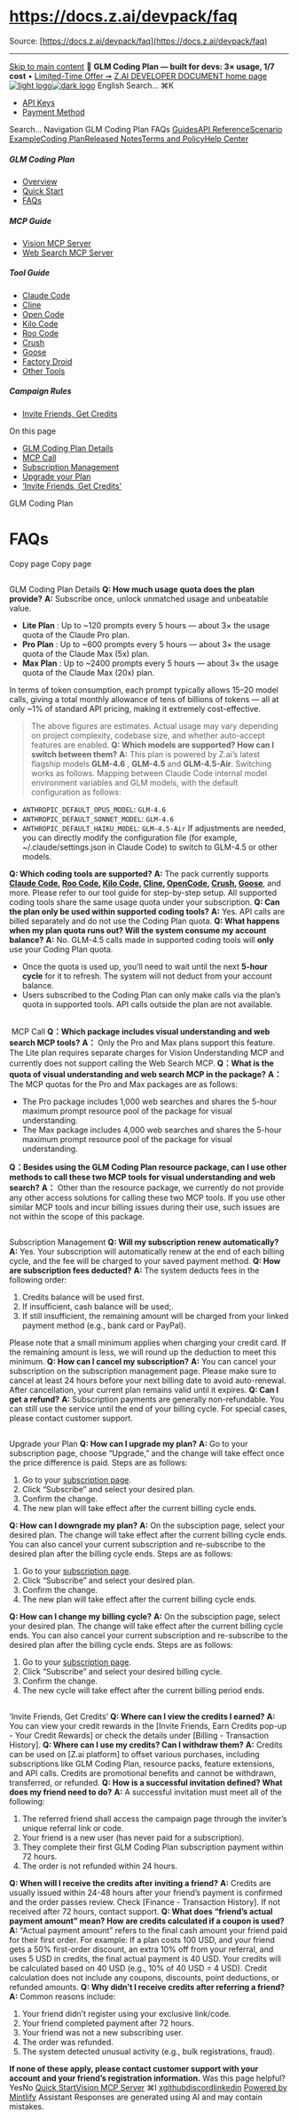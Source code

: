# https://docs.z.ai/devpack/faq

Source: [https://docs.z.ai/devpack/faq](https://docs.z.ai/devpack/faq)

---

[Skip to main content](https://docs.z.ai/devpack/faq#content-area)
🚀 **GLM Coding Plan — built for devs: 3× usage, 1/7 cost** • [Limited-Time Offer ➞](https://z.ai/subscribe?utm_campaign=Platform_Ops&_channel_track_key=DaprgHIc)
[Z.AI DEVELOPER DOCUMENT home page![light logo](https://mintcdn.com/zhipu-32152247/B_E8wI-eiNa1QlPV/logo/dark.svg?fit=max&auto=format&n=B_E8wI-eiNa1QlPV&q=85&s=75deefa9dea5bdbc84d4da68885c267f)![dark logo](https://mintcdn.com/zhipu-32152247/B_E8wI-eiNa1QlPV/logo/light.svg?fit=max&auto=format&n=B_E8wI-eiNa1QlPV&q=85&s=c1ecf1af358fa8eeab8c06052337f8f6)](https://z.ai/model-api)
English
Search...
⌘K
  * [API Keys](https://z.ai/manage-apikey/apikey-list)
  * [Payment Method](https://z.ai/manage-apikey/billing)


Search...
Navigation
GLM Coding Plan
FAQs
[Guides](https://docs.z.ai/guides/overview/quick-start)[API Reference](https://docs.z.ai/api-reference/introduction)[Scenario Example](https://docs.z.ai/scenario-example/develop-tools/claude)[Coding Plan](https://docs.z.ai/devpack/overview)[Released Notes](https://docs.z.ai/release-notes/new-released)[Terms and Policy](https://docs.z.ai/legal-agreement/privacy-policy)[Help Center](https://docs.z.ai/help/faq)
##### GLM Coding Plan
  * [Overview](https://docs.z.ai/devpack/overview)
  * [Quick Start](https://docs.z.ai/devpack/quick-start)
  * [FAQs](https://docs.z.ai/devpack/faq)


##### MCP Guide
  * [Vision MCP Server](https://docs.z.ai/devpack/mcp/vision-mcp-server)
  * [Web Search MCP Server](https://docs.z.ai/devpack/mcp/search-mcp-server)


##### Tool Guide
  * [Claude Code](https://docs.z.ai/devpack/tool/claude)
  * [Cline](https://docs.z.ai/devpack/tool/cline)
  * [Open Code](https://docs.z.ai/devpack/tool/opencode)
  * [Kilo Code](https://docs.z.ai/devpack/tool/kilo)
  * [Roo Code](https://docs.z.ai/devpack/tool/roo)
  * [Crush](https://docs.z.ai/devpack/tool/crush)
  * [Goose](https://docs.z.ai/devpack/tool/goose)
  * [Factory Droid](https://docs.z.ai/devpack/tool/droid)
  * [Other Tools](https://docs.z.ai/devpack/tool/others)


##### Campaign Rules
  * [Invite Friends, Get Credits](https://docs.z.ai/devpack/credit-campaign-rules)


On this page
  * [GLM Coding Plan Details](https://docs.z.ai/devpack/faq#glm-coding-plan-details)
  * [MCP Call](https://docs.z.ai/devpack/faq#mcp-call)
  * [Subscription Management](https://docs.z.ai/devpack/faq#subscription-management)
  * [Upgrade your Plan](https://docs.z.ai/devpack/faq#upgrade-your-plan)
  * [‘Invite Friends, Get Credits’](https://docs.z.ai/devpack/faq#%E2%80%98invite-friends%2C-get-credits%E2%80%99)


GLM Coding Plan
# FAQs
Copy page
Copy page
##
[​](https://docs.z.ai/devpack/faq#glm-coding-plan-details)
GLM Coding Plan Details
**Q: How much usage quota does the plan provide?** **A:** Subscribe once, unlock unmatched usage and unbeatable value.
  * **Lite Plan** : Up to ~120 prompts every 5 hours — about 3× the usage quota of the Claude Pro plan.
  * **Pro Plan** : Up to ~600 prompts every 5 hours — about 3× the usage quota of the Claude Max (5x) plan.
  * **Max Plan** : Up to ~2400 prompts every 5 hours — about 3× the usage quota of the Claude Max (20x) plan.

In terms of token consumption, each prompt typically allows 15–20 model calls, giving a total monthly allowance of tens of billions of tokens — all at only ~1% of standard API pricing, making it extremely cost-effective.
> The above figures are estimates. Actual usage may vary depending on project complexity, codebase size, and whether auto-accept features are enabled.
**Q: Which models are supported? How can I switch between them?** **A:** This plan is powered by Z.ai’s latest flagship models **GLM-4.6** , **GLM-4.5** and **GLM-4.5-Air**. Switching works as follows.
Mapping between Claude Code internal model environment variables and GLM models, with the default configuration as follows:
  * `ANTHROPIC_DEFAULT_OPUS_MODEL`: `GLM-4.6`
  * `ANTHROPIC_DEFAULT_SONNET_MODEL`: `GLM-4.6`
  * `ANTHROPIC_DEFAULT_HAIKU_MODEL`: `GLM-4.5-Air` If adjustments are needed, you can directly modify the configuration file (for example, ~/.claude/settings.json in Claude Code) to switch to GLM-4.5 or other models.


**Q: Which coding tools are supported?** **A:** The pack currently supports **[Claude Code](https://docs.z.ai/devpack/tool/claude), [Roo Code](https://docs.z.ai/devpack/tool/roo), [Kilo Code](https://docs.z.ai/devpack/tool/kilo), [Cline](https://docs.z.ai/devpack/tool/cline), [OpenCode](https://docs.z.ai/devpack/tool/opencode), [Crush](https://docs.z.ai/devpack/tool/crush), [Goose](https://docs.z.ai/devpack/tool/goose)**, and more. Please refer to our tool guide for step-by-step setup. All supported coding tools share the same usage quota under your subscription. **Q: Can the plan only be used within supported coding tools?** **A:** Yes. API calls are billed separately and do not use the Coding Plan quota. **Q: What happens when my plan quota runs out? Will the system consume my account balance?** **A:** No. GLM-4.5 calls made in supported coding tools will **only** use your Coding Plan quota.
  * Once the quota is used up, you’ll need to wait until the next **5-hour cycle** for it to refresh. The system will not deduct from your account balance.
  * Users subscribed to the Coding Plan can only make calls via the plan’s quota in supported tools. API calls outside the plan are not available.


##
[​](https://docs.z.ai/devpack/faq#mcp-call)
MCP Call
**Q：Which package includes visual understanding and web search MCP tools?** **A：** Only the Pro and Max plans support this feature. The Lite plan requires separate charges for Vision Understanding MCP and currently does not support calling the Web Search MCP. **Q：What is the quota of visual understanding and web search MCP in the package?** **A：** The MCP quotas for the Pro and Max packages are as follows:
  * The Pro package includes 1,000 web searches and shares the 5-hour maximum prompt resource pool of the package for visual understanding.
  * The Max package includes 4,000 web searches and shares the 5-hour maximum prompt resource pool of the package for visual understanding.

**Q：Besides using the GLM Coding Plan resource package, can I use other methods to call these two MCP tools for visual understanding and web search?** **A：** Other than the resource package, we currently do not provide any other access solutions for calling these two MCP tools. If you use other similar MCP tools and incur billing issues during their use, such issues are not within the scope of this package.
##
[​](https://docs.z.ai/devpack/faq#subscription-management)
Subscription Management
**Q: Will my subscription renew automatically?** **A:** Yes. Your subscription will automatically renew at the end of each billing cycle, and the fee will be charged to your saved payment method. **Q: How are subscription fees deducted?** **A:** The system deducts fees in the following order:
  1. Credits balance will be used first.
  2. If insufficient, cash balance will be used;.
  3. If still insufficient, the remaining amount will be charged from your linked payment method (e.g., bank card or PayPal).


Please note that a small minimum applies when charging your credit card. If the remaining amount is less, we will round up the deduction to meet this minimum.
**Q: How can I cancel my subscription?** **A:** You can cancel your subscription on the subscription management page. Please make sure to cancel at least 24 hours before your next billing date to avoid auto-renewal. After cancellation, your current plan remains valid until it expires. **Q: Can I get a refund?** **A:** Subscription payments are generally non-refundable. You can still use the service until the end of your billing cycle. For special cases, please contact customer support.
##
[​](https://docs.z.ai/devpack/faq#upgrade-your-plan)
Upgrade your Plan
**Q: How can I upgrade my plan?** **A:** Go to your subscription page, choose “Upgrade,” and the change will take effect once the price difference is paid. Steps are as follows:
  1. Go to your [subscription page](https://z.ai/subscribe?utm_source=zai&utm_medium=index&utm_term=glm-coding-plan&utm_campaign=Platform_Ops&_channel_track_key=6lShUDnv).
  2. Click “Subscribe” and select your desired plan.
  3. Confirm the change.
  4. The new plan will take effect after the current billing cycle ends.

**Q: How can I downgrade my plan?** **A:** On the subsciption page, select your desired plan. The change will take effect after the current billing cycle ends. You can also cancel your current subscription and re-subscribe to the desired plan after the billing cycle ends. Steps are as follows:
  1. Go to your [subscription page](https://z.ai/subscribe?utm_source=zai&utm_medium=index&utm_term=glm-coding-plan&utm_campaign=Platform_Ops&_channel_track_key=6lShUDnv).
  2. Click “Subscribe” and select your desired plan.
  3. Confirm the change.
  4. The new plan will take effect after the current billing cycle ends.

**Q: How can I change my billing cycle?** **A:** On the subsciption page, select your desired plan. The change will take effect after the current billing cycle ends. You can also cancel your current subscription and re-subscribe to the desired plan after the billing cycle ends. Steps are as follows:
  1. Go to your [subscription page](https://z.ai/subscribe?utm_source=zai&utm_medium=index&utm_term=glm-coding-plan&utm_campaign=Platform_Ops&_channel_track_key=6lShUDnv).
  2. Click “Subscribe” and select your desired billing cycle.
  3. Confirm the change.
  4. The new cycle will take effect after the current billing period ends.


##
[​](https://docs.z.ai/devpack/faq#%E2%80%98invite-friends%2C-get-credits%E2%80%99)
‘Invite Friends, Get Credits’
**Q: Where can I view the credits I earned?** **A:** You can view your credit rewards in the [Invite Friends, Earn Credits pop-up - Your Credit Rewards] or check the details under [Billing - Transaction History]. **Q: Where can I use my credits? Can I withdraw them?** **A:** Credits can be used on [Z.ai platform] to offset various purchases, including subscriptions like GLM Coding Plan, resource packs, feature extensions, and API calls.
Credits are promotional benefits and cannot be withdrawn, transferred, or refunded.
**Q: How is a successful invitation defined? What does my friend need to do?** **A:** A successful invitation must meet all of the following:
  1. The referred friend shall access the campaign page through the inviter’s unique referral link or code.
  2. Your friend is a new user (has never paid for a subscription).
  3. They complete their first GLM Coding Plan subscription payment within 72 hours.
  4. The order is not refunded within 24 hours.

**Q: When will I receive the credits after inviting a friend?** **A:** Credits are usually issued within 24-48 hours after your friend’s payment is confirmed and the order passes review. Check [Finance - Transaction History]. If not received after 72 hours, contact support. **Q: What does “friend’s actual payment amount” mean? How are credits calculated if a coupon is used?** **A:** “Actual payment amount” refers to the final cash amount your friend paid for their first order. For example: If a plan costs 100 USD, and your friend gets a 50% first-order discount, an extra 10% off from your referral, and uses 5 USD in credits, the final actual payment is 40 USD. Your credits will be calculated based on 40 USD (e.g., 10% of 40 USD = 4 USD). Credit calculation does not include any coupons, discounts, point deductions, or refunded amounts. **Q: Why didn’t I receive credits after referring a friend?** **A:** Common reasons include:
  1. Your friend didn’t register using your exclusive link/code.
  2. Your friend completed payment after 72 hours.
  3. Your friend was not a new subscribing user.
  4. The order was refunded.
  5. The system detected unusual activity (e.g., bulk registrations, fraud).

**If none of these apply, please contact customer support with your account and your friend’s registration information.**
Was this page helpful?
YesNo
[Quick Start](https://docs.z.ai/devpack/quick-start)[Vision MCP Server](https://docs.z.ai/devpack/mcp/vision-mcp-server)
⌘I
[x](https://x.com/Zai_org)[github](https://github.com/zai-org)[discord](https://discord.gg/QR7SARHRxK)[linkedin](https://www.linkedin.com/company/zdotai/)
[Powered by Mintlify](https://mintlify.com?utm_campaign=poweredBy&utm_medium=referral&utm_source=zhipu-32152247)
Assistant
Responses are generated using AI and may contain mistakes.

